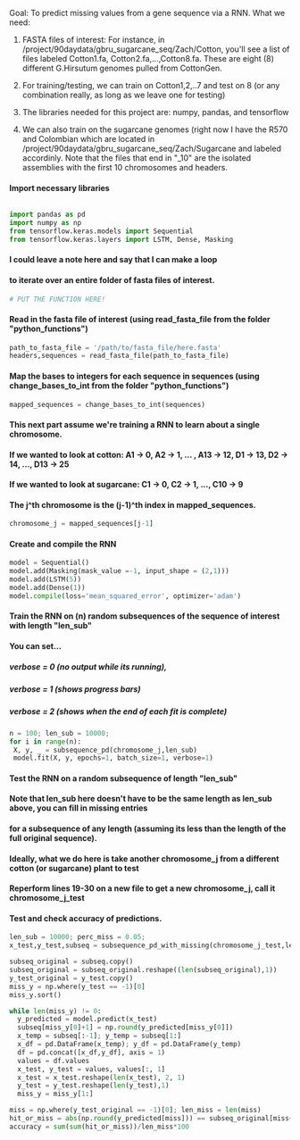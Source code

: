 Goal:  To predict missing values from a gene sequence via a RNN.
What we need:
 1.  FASTA files of interest:  For instance, in /project/90daydata/gbru_sugarcane_seq/Zach/Cotton, you'll see a list of files labeled
     Cotton1.fa, Cotton2.fa,...,Cotton8.fa.  These are eight (8) different G.Hirsutum genomes pulled from CottonGen.
     
 2.  For training/testing, we can train on Cotton1,2,..7 and test on 8 (or any combination really, as long as we leave one for testing)
   
 3.  The libraries needed for this project are: numpy, pandas, and tensorflow
   
 4.  We can also train on the sugarcane genomes (right now I have the R570 and Colombian which are located in /project/90daydata/gbru_sugarcane_seq/Zach/Sugarcane
     and labeled accordinly.  Note that the files that end in "_10" are the isolated assemblies with the first 10 chromosomes and headers.  

#### Import necessary libraries
```python

import pandas as pd
import numpy as np
from tensorflow.keras.models import Sequential
from tensorflow.keras.layers import LSTM, Dense, Masking
```

#### I could leave a note here and say that I can make a loop 
#### to iterate over an entire folder of fasta files of interest.
```python
# PUT THE FUNCTION HERE!
```

#### Read in the fasta file of interest (using read_fasta_file from the folder "python_functions")
```python
path_to_fasta_file = '/path/to/fasta_file/here.fasta'
headers,sequences = read_fasta_file(path_to_fasta_file)
```

#### Map the bases to integers for each sequence in sequences (using change_bases_to_int from the folder "python_functions")
```python
mapped_sequences = change_bases_to_int(sequences)
```

#### This next part assume we're training a RNN to learn about a single chromosome.
#### If we wanted to look at cotton:     A1 -> 0, A2 -> 1, ... , A13 -> 12, D1 -> 13, D2 -> 14, ..., D13 -> 25
#### If we wanted to look at sugarcane:  C1 -> 0, C2 -> 1, ..., C10 -> 9
#### The j^th chromosome is the (j-1)^th index in mapped_sequences.
```python
chromosome_j = mapped_sequences[j-1]
```

#### Create and compile the RNN
```python
model = Sequential()
model.add(Masking(mask_value =-1, input_shape = (2,1)))
model.add(LSTM(5))
model.add(Dense(1))
model.compile(loss='mean_squared_error', optimizer='adam')
```

#### Train the RNN on (n) random subsequences of the sequence of interest with length "len_sub"
#### You can set... 
##### verbose = 0 (no output while its running), 
##### verbose = 1 (shows progress bars)
##### verbose = 2 (shows when the end of each fit is complete)
```python
n = 100; len_sub = 10000; 
for i in range(n):
 X, y, _ = subsequence_pd(chromosome_j,len_sub)
 model.fit(X, y, epochs=1, batch_size=1, verbose=1)
```

#### Test the RNN on a random subsequence of length "len_sub"
#### Note that len_sub here doesn't have to be the same length as len_sub above, you can fill in missing entries
#### for a subsequence of any length (assuming its less than the length of the full original sequence).
#### Ideally, what we do here is take another chromosome_j from a different cotton (or sugarcane) plant to test
#### Reperform lines 19-30 on a new file to get a new chromosome_j, call it chromosome_j_test

#### Test and check accuracy of predictions.
```python
len_sub = 10000; perc_miss = 0.05;
x_test,y_test,subseq = subsequence_pd_with_missing(chromosome_j_test,len_sub,perc_miss)

subseq_original = subseq.copy()
subseq_original = subseq_original.reshape((len(subseq_original),1))
y_test_original = y_test.copy()
miss_y = np.where(y_test == -1)[0]
miss_y.sort()

while len(miss_y) != 0:
  y_predicted = model.predict(x_test)
  subseq[miss_y[0]+1] = np.round(y_predicted[miss_y[0]])
  x_temp = subseq[:-1]; y_temp = subseq[1:]
  x_df = pd.DataFrame(x_temp); y_df = pd.DataFrame(y_temp)
  df = pd.concat([x_df,y_df], axis = 1)
  values = df.values
  x_test, y_test = values, values[:, 1]
  x_test = x_test.reshape(len(x_test), 2, 1)
  y_test = y_test.reshape(len(y_test),1)
  miss_y = miss_y[1:]

miss = np.where(y_test_original == -1)[0]; len_miss = len(miss)
hit_or_miss = abs(np.round(y_predicted[miss])) == subseq_original[miss+1]
accuracy = sum(sum(hit_or_miss))/len_miss*100
```


